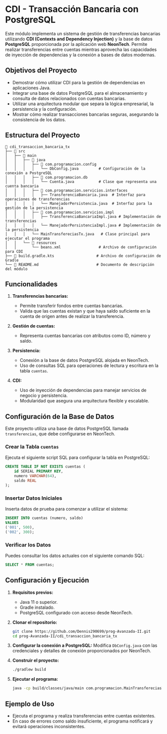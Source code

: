 # CDI - Transacción Bancaria con PostgreSQL

Este módulo implementa un sistema de gestión de transferencias bancarias utilizando **CDI (Contexts and Dependency Injection)** y la base de datos **PostgreSQL** proporcionada por la aplicación web **NeonTech**. Permite realizar transferencias entre cuentas mientras aprovecha las capacidades de inyección de dependencias y la conexión a bases de datos modernas.

## Objetivos del Proyecto

- Demostrar cómo utilizar CDI para la gestión de dependencias en aplicaciones Java.
- Integrar una base de datos PostgreSQL para el almacenamiento y consulta de datos relacionados con cuentas bancarias.
- Utilizar una arquitectura modular que separa la lógica empresarial, la persistencia y la configuración.
- Mostrar cómo realizar transacciones bancarias seguras, asegurando la consistencia de los datos.

## Estructura del Proyecto

```
📁 cdi_transaccion_bancaria_tx
├── 📁 src
│   ├── 📁 main
│   │   ├── 📁 java
│   │   │   ├── 📁 com.programacion.config
│   │   │   │   └── DbConfig.java         # Configuración de la conexión a PostgreSQL
│   │   │   ├── 📁 com.programacion.db
│   │   │   │   └── Cuenta.java           # Clase que representa una cuenta bancaria
│   │   │   ├── 📁 com.programacion.servicios.interfaces
│   │   │   │   ├── TransferenciaBancaria.java  # Interfaz para operaciones de transferencias
│   │   │   │   └── ManejadorPersistencia.java  # Interfaz para la gestión de la persistencia
│   │   │   ├── 📁 com.programacion.servicios.impl
│   │   │   │   ├── TransferenciaBancariaImpl.java # Implementación de transferencias
│   │   │   │   └── ManejadorPersistenciaImpl.java # Implementación de la persistencia
│   │   │   └── MainTransfereciasTx.java   # Clase principal para ejecutar el programa
│   │   └── 📁 resources
│   │       └── beans.xml                 # Archivo de configuración para CDI
├── 📄 build.gradle.kts                   # Archivo de configuración de Gradle
└── 📄 README.md                          # Documento de descripción del módulo
```

## Funcionalidades

1. **Transferencias bancarias:**
    - Permite transferir fondos entre cuentas bancarias.
    - Valida que las cuentas existan y que haya saldo suficiente en la cuenta de origen antes de realizar la transferencia.

2. **Gestión de cuentas:**
    - Representa cuentas bancarias con atributos como ID, número y saldo.

3. **Persistencia:**
    - Conexión a la base de datos PostgreSQL alojada en NeonTech.
    - Uso de consultas SQL para operaciones de lectura y escritura en la tabla `cuentas`.

4. **CDI:**
    - Uso de inyección de dependencias para manejar servicios de negocio y persistencia.
    - Modularidad que asegura una arquitectura flexible y escalable.

## Configuración de la Base de Datos

Este proyecto utiliza una base de datos PostgreSQL llamada `transferencias`, que debe configurarse en NeonTech.

### Crear la Tabla `cuentas`

Ejecuta el siguiente script SQL para configurar la tabla en PostgreSQL:

```sql
CREATE TABLE IF NOT EXISTS cuentas (
    id SERIAL PRIMARY KEY,
    numero VARCHAR(64),
    saldo REAL
);
```

### Insertar Datos Iniciales

Inserta datos de prueba para comenzar a utilizar el sistema:

```sql
INSERT INTO cuentas (numero, saldo)
VALUES
('001', 500),
('002', 300);
```

### Verificar los Datos

Puedes consultar los datos actuales con el siguiente comando SQL:

```sql
SELECT * FROM cuentas;
```

## Configuración y Ejecución

1. **Requisitos previos:**
    - Java 11 o superior.
    - Gradle instalado.
    - PostgreSQL configurado con acceso desde NeonTech.

2. **Clonar el repositorio:**
   ```bash
   git clone https://github.com/Dennis290699/prog-Avanzada-II.git
   cd prog-Avanzada-II/cdi_transaccion_bancaria_tx
   ```

3. **Configurar la conexión a PostgreSQL:**
   Modifica `DbConfig.java` con las credenciales y detalles de conexión proporcionados por NeonTech.

4. **Construir el proyecto:**
   ```bash
   ./gradlew build
   ```

5. **Ejecutar el programa:**
   ```bash
   java -cp build/classes/java/main com.programacion.MainTransfereciasTx
   ```

## Ejemplo de Uso

- Ejecuta el programa y realiza transferencias entre cuentas existentes.
- En caso de errores como saldo insuficiente, el programa notificará y evitará operaciones inconsistentes.

